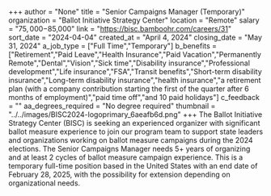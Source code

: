 +++
author = "None"
title = "Senior Campaigns Manager (Temporary)"
organization = "Ballot Initiative Strategy Center"
location = "Remote"
salary = "$75,000-$85,000"
link = "https://bisc.bamboohr.com/careers/31"
sort_date = "2024-04-04"
created_at = "April 4, 2024"
closing_date = "May 31, 2024"
a_job_type = ["Full Time","Temporary"]
b_benefits = ["Retirement","Paid Leave","Health Insurance","Paid Vacation","Permanently Remote","Dental","Vision","Sick time","Disability insurance","Professional development","Life insurance","FSA","Transit benefits","Short-term disability insurance","Long-term disability insurance","health insurance","a retirement plan (with a company contribution starting the first of the quarter after 6 months of employment)","paid time off","and 10 paid holidays"]
c_feedback = ""
aa_degrees_required = "No degree required"
thumbnail = "../../images/BISC2024-logoprimary_6aeafb6d.png"
+++
The Ballot Initiative Strategy Center (BISC) is seeking an experienced organizer with significant ballot measure experience to join our program team to support state leaders and organizations working on ballot measure campaigns during the 2024 elections. The Senior Campaigns Manager needs 5+ years of organizing and at least 2 cycles of ballot measure campaign experience. This is a temporary full-time position based in the United States with an end date of February 28, 2025, with the possibility for extension depending on organizational needs. 